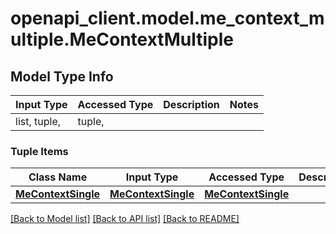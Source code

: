 # openapi_client.model.me_context_multiple.MeContextMultiple

## Model Type Info
Input Type | Accessed Type | Description | Notes
------------ | ------------- | ------------- | -------------
list, tuple,  | tuple,  |  | 

### Tuple Items
Class Name | Input Type | Accessed Type | Description | Notes
------------- | ------------- | ------------- | ------------- | -------------
[**MeContextSingle**](MeContextSingle.md) | [**MeContextSingle**](MeContextSingle.md) | [**MeContextSingle**](MeContextSingle.md) |  | 

[[Back to Model list]](../../README.md#documentation-for-models) [[Back to API list]](../../README.md#documentation-for-api-endpoints) [[Back to README]](../../README.md)

